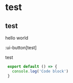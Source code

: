 # test

## test

hello world

:ui-button[test]


<ui-button>test</ui-button>

 ```js [file.js]{4-6,7} meta-info=val
  export default () => {
    console.log('Code block')
  }
  ```
